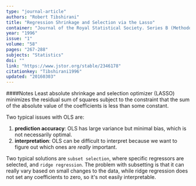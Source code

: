 ```yaml
---
type: "journal-article"
authors: "Robert Tibshirani"
title: "Regression Shrinkage and Selection via the Lasso"
container: "Journal of the Royal Statistical Society. Series B (Methodological)"
year: "1996"
issue: "1"
volume: "58"
pages: "267-288"
subjects: "Statistics"
doi: ""
link: "https://www.jstor.org/stable/2346178"
citationkey: "Tibshirani1996"
updated: "20160303"
---
```


####Notes
Least absolute shrinkage and selection optimizer (LASSO) minimizes the residual sum of squares subject to the constraint that the sum of the absolute value of the coefficients is less than some constant.

Two typical issues with OLS are:

1. **prediction accuracy**: OLS has large variance but minimal bias, which is not necessarily optimal.
2. **interpretation**: OLS can be difficult to interpret because we want to figure out which ones are *really* important.

Two typical solutions are `subset selection`, where specific regressors are selected, and `ridge regression`. The problem with subsetting is that it can really vary based on small changes to the data, while ridge regression does not set any coefficients to zero, so it's not easily interpretable.











